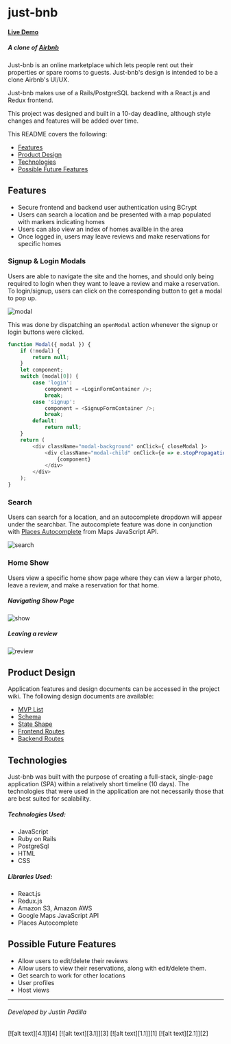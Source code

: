 # just-bnb

#### [Live Demo](https://just-bnb.herokuapp.com/#/)
##### A clone of [Airbnb](https://www.airbnb.com/ "Airbnb")

Just-bnb is an online marketplace which lets people rent out their properties or spare rooms to guests. Just-bnb's design is intended to be a clone Airbnb's UI/UX.

Just-bnb makes use of a Rails/PostgreSQL backend with a React.js and Redux frontend.

This project was designed and built in a 10-day deadline, although style changes and features will be added over time.

This README covers the following:

* [Features](#features)
* [Product Design](#product-design)
* [Technologies](#technologies)
* [Possible Future Features](#possible-future-features)

## Features

* Secure frontend and backend user authentication using BCrypt
* Users can search a location and be presented with a map populated with markers indicating homes
* Users can also view an index of homes availble in the area
* Once logged in, users may leave reviews and make reservations for specific homes

### Signup & Login Modals

Users are able to navigate the site and the homes, and should only being required to login when they want to leave a review and make a reservation. To login/signup, users can click on the corresponding button to get a modal to pop up.

![modal](https://media.giphy.com/media/4Tgx9wtsge7UEGhGKq/giphy.gif)

This was done by dispatching an `openModal` action whenever the signup or login buttons were clicked.

```javascript
function Modal({ modal }) {
    if (!modal) {
        return null;
    }
    let component;
    switch (modal[0]) {
        case 'login':
            component = <LoginFormContainer />;
            break;
        case 'signup':
            component = <SignupFormContainer />;
            break;
        default:
            return null;
    }
    return (
        <div className="modal-background" onClick={ closeModal }>
            <div className="modal-child" onClick={e => e.stopPropagation()}>
                {component}
            </div>
        </div>
    );
}
```
### Search

Users can search for a location, and an autocomplete dropdown will appear under the searchbar. The autocomplete feature was done in conjunction with [Places Autocomplete](https://developers.google.com/maps/documentation/javascript/examples/places-autocomplete) from Maps JavaScript API.

![search](https://media.giphy.com/media/69EoZ4TGYWexythMHY/giphy.gif)

### Home Show

Users view a specific home show page where they can view a larger photo, leave a review, and make a reservation for that home.

##### Navigating Show Page
![show](https://media.giphy.com/media/FdpoxeXsf4npxC0pDq/giphy.gif)

##### Leaving a review
![review](https://media.giphy.com/media/PO8razNrfQexdSznOA/giphy.gif)

## Product Design

Application features and design documents can be accessed in the project wiki. The following design documents are available:

* [MVP List](https://github.com/bjjeong/just-bnb/wiki/MVP-List)
* [Schema](https://github.com/bjjeong/just-bnb/wiki/Schema)
* [State Shape](https://github.com/bjjeong/just-bnb/wiki/State-Shape)
* [Frontend Routes](https://github.com/bjjeong/just-bnb/wiki/Frontend-Routes)
* [Backend Routes](https://github.com/bjjeong/just-bnb/wiki/Backend-Routes)

## Technologies
Just-bnb was built with the purpose of creating a full-stack, single-page application (SPA) within a relatively short timeline (10 days). The technologies that were used in the application are not necessarily those that are best suited for scalability.

##### Technologies Used:
* JavaScript
* Ruby on Rails
* PostgreSql
* HTML
* CSS

##### Libraries Used:
* React.js
* Redux.js
* Amazon S3, Amazon AWS
* Google Maps JavaScript API
* Places Autocomplete

## Possible Future Features
* Allow users to edit/delete their reviews
* Allow users to view their reservations, along with edit/delete them.
* Get search to work for other locations
* User profiles
* Host views

---------

###### Developed by Justin Padilla

[![alt text][4.1]][4]
[![alt text][3.1]][3]
[![alt text][1.1]][1]
[![alt text][2.1]][2]










